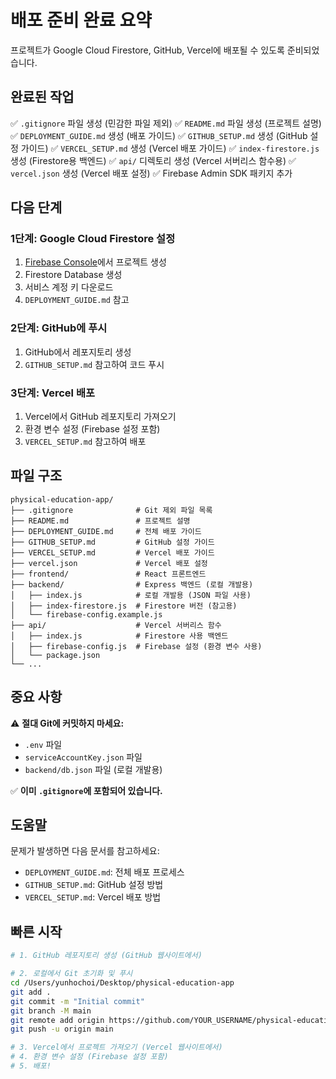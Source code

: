 # 배포 준비 완료 요약

프로젝트가 Google Cloud Firestore, GitHub, Vercel에 배포될 수 있도록 준비되었습니다.

## 완료된 작업

✅ `.gitignore` 파일 생성 (민감한 파일 제외)
✅ `README.md` 파일 생성 (프로젝트 설명)
✅ `DEPLOYMENT_GUIDE.md` 생성 (배포 가이드)
✅ `GITHUB_SETUP.md` 생성 (GitHub 설정 가이드)
✅ `VERCEL_SETUP.md` 생성 (Vercel 배포 가이드)
✅ `index-firestore.js` 생성 (Firestore용 백엔드)
✅ `api/` 디렉토리 생성 (Vercel 서버리스 함수용)
✅ `vercel.json` 생성 (Vercel 배포 설정)
✅ Firebase Admin SDK 패키지 추가

## 다음 단계

### 1단계: Google Cloud Firestore 설정
1. [Firebase Console](https://console.firebase.google.com/)에서 프로젝트 생성
2. Firestore Database 생성
3. 서비스 계정 키 다운로드
4. `DEPLOYMENT_GUIDE.md` 참고

### 2단계: GitHub에 푸시
1. GitHub에서 레포지토리 생성
2. `GITHUB_SETUP.md` 참고하여 코드 푸시

### 3단계: Vercel 배포
1. Vercel에서 GitHub 레포지토리 가져오기
2. 환경 변수 설정 (Firebase 설정 포함)
3. `VERCEL_SETUP.md` 참고하여 배포

## 파일 구조

```
physical-education-app/
├── .gitignore              # Git 제외 파일 목록
├── README.md               # 프로젝트 설명
├── DEPLOYMENT_GUIDE.md     # 전체 배포 가이드
├── GITHUB_SETUP.md         # GitHub 설정 가이드
├── VERCEL_SETUP.md         # Vercel 배포 가이드
├── vercel.json             # Vercel 배포 설정
├── frontend/               # React 프론트엔드
├── backend/                # Express 백엔드 (로컬 개발용)
│   ├── index.js            # 로컬 개발용 (JSON 파일 사용)
│   ├── index-firestore.js  # Firestore 버전 (참고용)
│   └── firebase-config.example.js
├── api/                    # Vercel 서버리스 함수
│   ├── index.js            # Firestore 사용 백엔드
│   ├── firebase-config.js  # Firebase 설정 (환경 변수 사용)
│   └── package.json
└── ...
```

## 중요 사항

⚠️ **절대 Git에 커밋하지 마세요:**
- `.env` 파일
- `serviceAccountKey.json` 파일
- `backend/db.json` 파일 (로컬 개발용)

✅ **이미 `.gitignore`에 포함되어 있습니다.**

## 도움말

문제가 발생하면 다음 문서를 참고하세요:
- `DEPLOYMENT_GUIDE.md`: 전체 배포 프로세스
- `GITHUB_SETUP.md`: GitHub 설정 방법
- `VERCEL_SETUP.md`: Vercel 배포 방법

## 빠른 시작

```bash
# 1. GitHub 레포지토리 생성 (GitHub 웹사이트에서)

# 2. 로컬에서 Git 초기화 및 푸시
cd /Users/yunhochoi/Desktop/physical-education-app
git add .
git commit -m "Initial commit"
git branch -M main
git remote add origin https://github.com/YOUR_USERNAME/physical-education-app.git
git push -u origin main

# 3. Vercel에서 프로젝트 가져오기 (Vercel 웹사이트에서)
# 4. 환경 변수 설정 (Firebase 설정 포함)
# 5. 배포!
```

